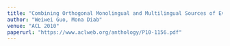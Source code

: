 ```yaml
---
title: "Combining Orthogonal Monolingual and Multilingual Sources of Evidence for All Words WSD"
author: "Weiwei Guo, Mona Diab"
venue: "ACL 2010"
paperurl: "https://www.aclweb.org/anthology/P10-1156.pdf"
---
```



